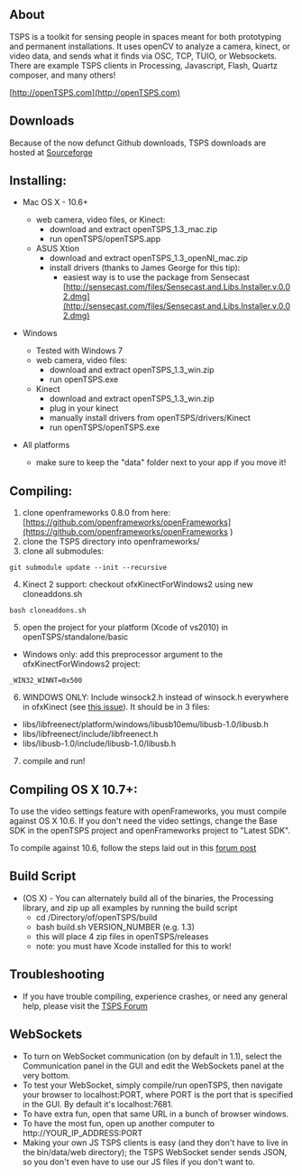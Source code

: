 About
------------
TSPS is a toolkit for sensing people in spaces meant for both prototyping and permanent installations. 
It uses openCV to analyze a camera, kinect, or video data, and sends what it finds via OSC, TCP, TUIO, or Websockets.
There are example TSPS clients in Processing, Javascript, Flash, Quartz composer, and many others! 

[http://openTSPS.com](http://openTSPS.com)

Downloads
------------
Because of the now defunct Github downloads, TSPS downloads are hosted at [Sourceforge](https://sourceforge.net/projects/tsps/files/)

Installing:
------------

* Mac OS X - 10.6+
  * web camera, video files, or Kinect: 
    * download and extract openTSPS_1.3_mac.zip
    * run openTSPS/openTSPS.app
  * ASUS Xtion
    * download and extract openTSPS_1.3_openNI_mac.zip
    * install drivers (thanks to James George for this tip):
      * easiest way is to use the package from Sensecast [http://sensecast.com/files/Sensecast.and.Libs.Installer.v.0.02.dmg](http://sensecast.com/files/Sensecast.and.Libs.Installer.v.0.02.dmg)   

* Windows
  * Tested with Windows 7 
  * web camera, video files: 
    * download and extract openTSPS_1.3_win.zip
    * run openTSPS.exe
  * Kinect
    * download and extract openTSPS_1.3_win.zip
    * plug in your kinect
    * manually install drivers from openTSPS/drivers/Kinect
    * run openTSPS/openTSPS.exe

* All platforms
  * make sure to keep the "data" folder next to your app if you move it!  

Compiling:
------------
1. clone openframeworks 0.8.0 from here: [https://github.com/openframeworks/openFrameworks](https://github.com/openframeworks/openFrameworks )
2. clone the TSPS directory into openframeworks/
3. clone all submodules:
```
git submodule update --init --recursive
```
4. Kinect 2 support: checkout ofxKinectForWindows2 using new cloneaddons.sh
```
bash cloneaddons.sh
```
5. open the project for your platform (Xcode of vs2010) in openTSPS/standalone/basic
* Windows only: add this preprocessor argument to the ofxKinectForWindows2 project:
```
_WIN32_WINNT=0x500
```
6. WINDOWS ONLY: Include winsock2.h instead of winsock.h everywhere in ofxKinect (see [this issue](https://github.com/openframeworks/openFrameworks/issues/3681)). It should be in 3 files:
* libs/libfreenect/platform/windows/libusb10emu/libusb-1.0/libusb.h
* libs/libfreenect/include/libfreenect.h
* libs/libusb-1.0/include/libusb-1.0/libusb.h
7. compile and run!

Compiling OS X 10.7+:
------------
To use the video settings feature with openFrameworks, you must compile against OS X 10.6. If you don't need 
the video settings, change the Base SDK in the openTSPS project and openFrameworks project to "Latest SDK".

To compile against 10.6, follow the steps laid out in this [forum post](http://forum.openframeworks.cc/index.php/topic,10343.0.html)

Build Script
------------
* (OS X) - You can alternately build all of the binaries, the Processing library, and zip up all examples by running the build script
   * cd /Directory/of/openTSPS/build
   * bash build.sh VERSION_NUMBER (e.g. 1.3)
   * this will place 4 zip files in openTSPS/releases
   * note: you must have Xcode installed for this to work!

Troubleshooting
------------
* If you have trouble compiling, experience crashes, or need any general help, please visit the [TSPS Forum](http://opentsps.com/forum)

WebSockets
------------
* To turn on WebSocket communication (on by default in 1.1), select the Communication panel in the GUI and edit the WebSockets panel at the very bottom.
* To test your WebSocket, simply compile/run openTSPS, then navigate your browser to localhost:PORT, where PORT is the port that is specified in the GUI. By default it's localhost:7681.
* To have extra fun, open that same URL in a bunch of browser windows.
* To have the most fun, open up another computer to http://YOUR_IP_ADDRESS:PORT
* Making your own JS TSPS clients is easy (and they don't have to live in the bin/data/web directory); the TSPS WebSocket sender sends JSON, so you don't even have to use our JS files if you don't want to.
